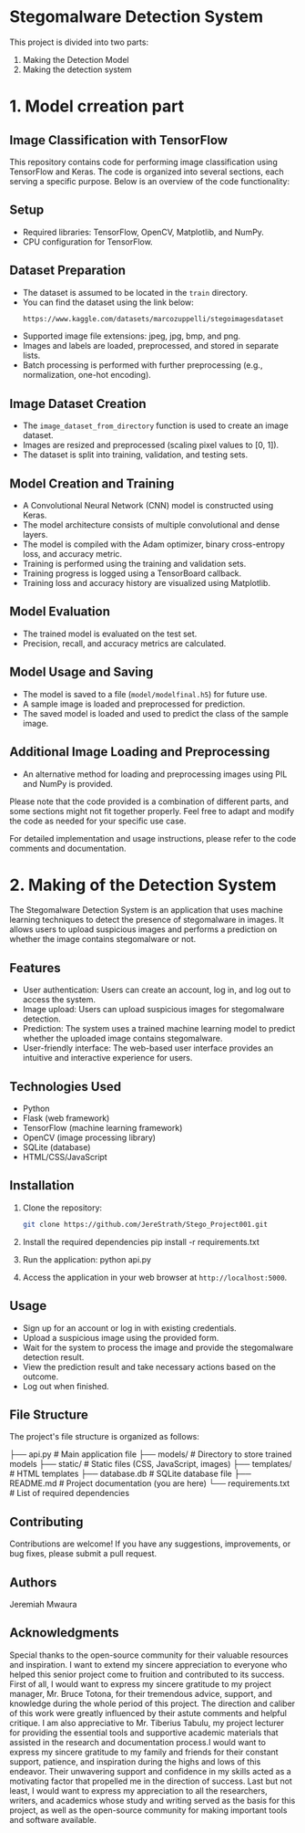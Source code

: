 # Stegomalware Detection System

This project is divided into two parts:
1. Making the Detection Model
2. Making the detection system

# 1. Model crreation part

## Image Classification with TensorFlow

This repository contains code for performing image classification using TensorFlow and Keras. The code is organized into several sections, each serving a specific purpose. Below is an overview of the code functionality:

## Setup

- Required libraries: TensorFlow, OpenCV, Matplotlib, and NumPy.
- CPU configuration for TensorFlow.

## Dataset Preparation

- The dataset is assumed to be located in the `train` directory.
- You can find the dataset using the link below:
  ``` bash
  https://www.kaggle.com/datasets/marcozuppelli/stegoimagesdataset
- Supported image file extensions: jpeg, jpg, bmp, and png.
- Images and labels are loaded, preprocessed, and stored in separate lists.
- Batch processing is performed with further preprocessing (e.g., normalization, one-hot encoding).

## Image Dataset Creation

- The `image_dataset_from_directory` function is used to create an image dataset.
- Images are resized and preprocessed (scaling pixel values to [0, 1]).
- The dataset is split into training, validation, and testing sets.

## Model Creation and Training

- A Convolutional Neural Network (CNN) model is constructed using Keras.
- The model architecture consists of multiple convolutional and dense layers.
- The model is compiled with the Adam optimizer, binary cross-entropy loss, and accuracy metric.
- Training is performed using the training and validation sets.
- Training progress is logged using a TensorBoard callback.
- Training loss and accuracy history are visualized using Matplotlib.

## Model Evaluation

- The trained model is evaluated on the test set.
- Precision, recall, and accuracy metrics are calculated.

## Model Usage and Saving

- The model is saved to a file (`model/modelfinal.h5`) for future use.
- A sample image is loaded and preprocessed for prediction.
- The saved model is loaded and used to predict the class of the sample image.

## Additional Image Loading and Preprocessing

- An alternative method for loading and preprocessing images using PIL and NumPy is provided.

Please note that the code provided is a combination of different parts, and some sections might not fit together properly. Feel free to adapt and modify the code as needed for your specific use case.

For detailed implementation and usage instructions, please refer to the code comments and documentation.


# 2. Making of the Detection System

The Stegomalware Detection System is an application that uses machine learning techniques to detect the presence of stegomalware in images. It allows users to upload suspicious images and performs a prediction on whether the image contains stegomalware or not.

## Features

- User authentication: Users can create an account, log in, and log out to access the system.
- Image upload: Users can upload suspicious images for stegomalware detection.
- Prediction: The system uses a trained machine learning model to predict whether the uploaded image contains stegomalware.
- User-friendly interface: The web-based user interface provides an intuitive and interactive experience for users.

## Technologies Used

- Python
- Flask (web framework)
- TensorFlow (machine learning framework)
- OpenCV (image processing library)
- SQLite (database)
- HTML/CSS/JavaScript

## Installation

1. Clone the repository:

   ```bash
   git clone https://github.com/JereStrath/Stego_Project001.git

2. Install the required dependencies
   pip install -r requirements.txt

3. Run the application:
   python api.py

4. Access the application in your web browser at `http://localhost:5000`.

## Usage
- Sign up for an account or log in with existing credentials.
- Upload a suspicious image using the provided form.
- Wait for the system to process the image and provide the stegomalware detection result.
- View the prediction result and take necessary actions based on the outcome.
- Log out when finished.

## File Structure
The project's file structure is organized as follows:

├── api.py                  # Main application file
├── models/                 # Directory to store trained models
├── static/                 # Static files (CSS, JavaScript, images)
├── templates/              # HTML templates
├── database.db             # SQLite database file
├── README.md               # Project documentation (you are here)
└── requirements.txt        # List of required dependencies

## Contributing 
Contributions are welcome! If you have any suggestions, improvements, or bug fixes, please submit a pull request.

## Authors 
Jeremiah Mwaura

## Acknowledgments
Special thanks to the open-source community for their valuable resources and inspiration. I want to extend my sincere appreciation to everyone who helped this senior project come to fruition and contributed to its success. First of all, I would want to express my sincere gratitude to my project manager, Mr. Bruce Totona, for their tremendous advice, support, and knowledge during the whole period of this project. The direction and caliber of this work were greatly influenced by their astute comments and helpful critique. I am also appreciative to Mr. Tiberius Tabulu, my project lecturer for providing the essential tools and supportive academic materials that assisted in the research and documentation process.I would want to express my sincere gratitude to my family and friends for their constant support, patience, and inspiration during the highs and lows of this endeavor. Their unwavering support and confidence in my skills acted as a motivating factor that propelled me in the direction of success. Last but not least, I would want to express my appreciation to all the researchers, writers, and academics whose study and writing served as the basis for this project, as well as the open-source community for making important tools and software available. 
